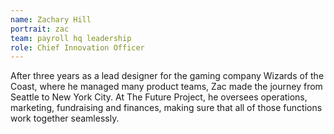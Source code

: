 ```yaml
---
name: Zachary Hill
portrait: zac
team: payroll hq leadership
role: Chief Innovation Officer
---
```


After three years as a lead designer for the gaming company Wizards of the Coast, where he managed many product teams, Zac made the journey from Seattle to New York City. At The Future Project, he oversees operations, marketing, fundraising and finances, making sure that all of those functions work together seamlessly.